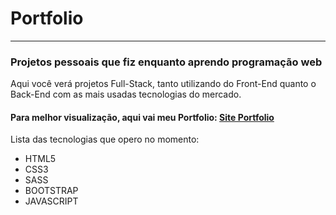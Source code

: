 # Portfolio
--------------------------------
### Projetos pessoais que fiz enquanto aprendo programação web
Aqui você verá projetos Full-Stack, tanto utilizando do Front-End quanto o Back-End com as mais usadas tecnologias do mercado.  

#### Para melhor visualização, aqui vai meu Portfolio: [Site Portfolio](https:...)

Lista das tecnologias que opero no momento:

* HTML5
* CSS3
* SASS
* BOOTSTRAP
* JAVASCRIPT

